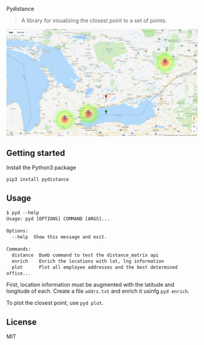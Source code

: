 Pydistance

> A library for visualizing the closest point to a set of points.

![Example Image](https://github.com/dang3r/pydistance/blob/master/example.png?raw=true)

## Getting started

Install the Python3 package

```shell
pip3 install pydistance
```

## Usage

```
$ pyd --help
Usage: pyd [OPTIONS] COMMAND [ARGS]...

Options:
  --help  Show this message and exit.

Commands:
  distance  Dumb command to test the distance_matrix api
  enrich    Enrich the locations with lat, lng information
  plot      Plot all employee addresses and the best determined office...
```

First, location information must be augmented with the latitude and longitude of each. Create a file `addrs.txt` and enrich it usinfg
`pyd enrich`.

To plot the closest point, use `pyd plot`.

## License

MIT